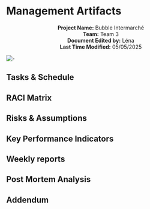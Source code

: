 # Management Artifacts

<div align="center">

**Project Name:** Bubble Intermarché <br>
**Team:** Team 3  
**Document Edited by:** Léna<br>
**Last Time Modified:** 05/05/2025

</div>

![-](https://raw.githubusercontent.com/andreasbm/readme/master/assets/lines/rainbow.png)


## Tasks & Schedule

## RACI Matrix
## Risks & Assumptions
## Key Performance Indicators
## Weekly reports
## Post Mortem Analysis
## Addendum

